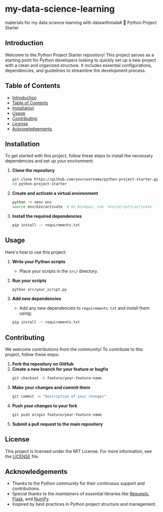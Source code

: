 # my-data-science-learning
materials for my data science learning with datawithmala# 🐍 Python Project Starter

## Introduction
Welcome to the Python Project Starter repository! This project serves as a starting point for Python developers looking to quickly set up a new project with a clean and organized structure. It includes essential configurations, dependencies, and guidelines to streamline the development process.

## Table of Contents
- [Introduction](#introduction)
- [Table of Contents](#table-of-contents)
- [Installation](#installation)
- [Usage](#usage)
- [Contributing](#contributing)
- [License](#license)
- [Acknowledgements](#acknowledgements)

## Installation
To get started with this project, follow these steps to install the necessary dependencies and set up your environment:

1. **Clone the repository**
    ```bash
    git clone https://github.com/yourusername/python-project-starter.git
    cd python-project-starter
    ```

2. **Create and activate a virtual environment**
    ```bash
    python -m venv env
    source env/bin/activate  # On Windows, use `env\Scripts\activate`
    ```

3. **Install the required dependencies**
    ```bash
    pip install -r requirements.txt
    ```

## Usage
Here's how to use this project:

1. **Write your Python scripts**
    - Place your scripts in the `src/` directory.
    
2. **Run your scripts**
    ```bash
    python src/your_script.py
    ```

3. **Add new dependencies**
    - Add any new dependencies to `requirements.txt` and install them using:
    ```bash
    pip install -r requirements.txt
    ```

## Contributing
We welcome contributions from the community! To contribute to this project, follow these steps:

1. **Fork the repository on GitHub**
2. **Create a new branch for your feature or bugfix**
    ```bash
    git checkout -b feature/your-feature-name
    ```
3. **Make your changes and commit them**
    ```bash
    git commit -m "Description of your changes"
    ```
4. **Push your changes to your fork**
    ```bash
    git push origin feature/your-feature-name
    ```
5. **Submit a pull request to the main repository**

## License
This project is licensed under the MIT License. For more information, see the [LICENSE](LICENSE) file.

## Acknowledgements
- Thanks to the Python community for their continuous support and contributions.
- Special thanks to the maintainers of essential libraries like [Requests](https://docs.python-requests.org/en/latest/), [Flask](https://flask.palletsprojects.com/), and [NumPy](https://numpy.org/).
- Inspired by best practices in Python project structure and management.
